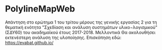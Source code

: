 # PolylineMapWeb
Απάντηση στο ερώτημα 1 του τρίτου μέρους της γενικής εργασίας 2 για τη θεματική ενότητα
"Σχεδίαση και ανάλυση συστημάτων υλικο−λογισμικού" (ΣΔΥ60) του ακαδημαϊκού έτους 2017-2018.
Μελλοντικά Θα ακολουθήσει εκτενέστερη ανάλυση της υλοποίησης. Επισκόπηση εδώ: https://evabat.github.io/
